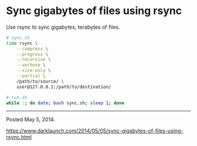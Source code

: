 # Sync gigabytes of files using rsync

Use rsync to sync gigabytes, terabytes of files.

```sh
# sync.sh
time rsync \
    --compress \
    --progress \
    --recursive \
    --verbose \
    --size-only \
    --partial \
    /path/to/source/ \
    user@127.0.0.1:/path/to/destination/
```

```sh
# run.sh
while :; do date; bash sync.sh; sleep 1; done
```

---

Posted May 5, 2014.

https://www.darklaunch.com/2014/05/05/sync-gigabytes-of-files-using-rsync.html